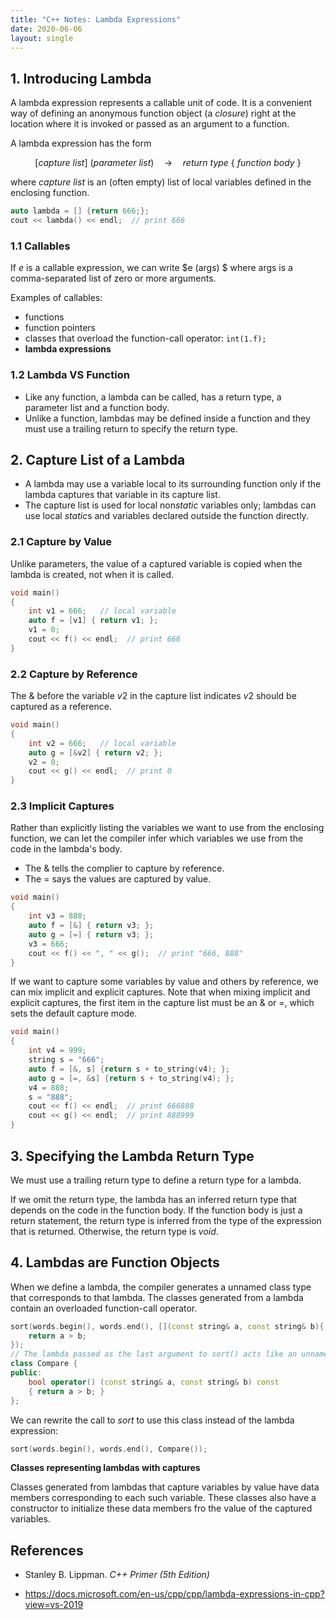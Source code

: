 ```yaml
---
title: "C++ Notes: Lambda Expressions"
date: 2020-06-06
layout: single
---
```


## 1. Introducing Lambda

A lambda expression represents a callable unit of code. It is a convenient way of defining an anonymous function object (a *closure*) right at the location where it is invoked or passed as an argument to a function.

A lambda expression has the form

$$[capture \ list ] \ (parameter \ list) \quad \text{->} \quad return \ type \ \{ \ function \ body\ \} $$

where $capture\ list$ is an (often empty) list of local variables defined in the enclosing function.  

```c++
auto lambda = [] {return 666;};
cout << lambda() << endl;  // print 666
```

### 1.1 Callables

If $e$ is a callable expression, we can write $e (args) $ where args is a comma-separated list of zero or more arguments.

Examples of callables:

- functions
- function pointers
- classes that overload the function-call operator:  ```int(1.f); ```
- **lambda expressions**

### 1.2 Lambda VS Function

- Like any function, a lambda can be called, has a return type, a parameter list and a function body.
- Unlike a function, lambdas may be defined inside a function and they must use a trailing return to specify the return type.



## 2. Capture List of a Lambda

- A lambda may use a variable local to its surrounding function only if the lambda captures that variable in its capture list.
- The capture list is used for local non$static$ variables only; lambdas can use local $static$s and variables declared outside the function directly.

### 2.1 Capture by Value

Unlike parameters, the value of a captured variable is copied when the lambda is created, not when it is called.

```c++
void main()
{
    int v1 = 666;   // local variable
    auto f = [v1] { return v1; };
    v1 = 0;
    cout << f() << endl;  // print 666
}
```

### 2.2 Capture by Reference

The $\&$ before the variable $v2$ in the capture list indicates $v2$ should be captured as a reference.

```c++
void main()
{
    int v2 = 666;   // local variable
    auto g = [&v2] { return v2; };
    v2 = 0;
    cout << g() << endl;  // print 0
}
```

### 2.3 Implicit Captures

Rather than explicitly listing the variables we want to use from the enclosing function, we can let the compiler infer which variables we use from the code in the lambda's body.

- The $\&$ tells the complier to capture by reference.
- The $=$ says the values are captured by value.

```c++
void main()
{
    int v3 = 888;
    auto f = [&] { return v3; };
    auto g = [=] { return v3; };
    v3 = 666;
    cout << f() << ", " << g();  // print "666, 888"
}
```

If we want to capture some variables by value and others by reference, we can mix implicit and explicit captures. Note that when mixing implicit and explicit captures, the first item in the capture list must be an $\&$ or $=$, which sets the default capture mode.

```c++
void main()
{
    int v4 = 999;
    string s = "666";
    auto f = [&, s] {return s + to_string(v4); };
    auto g = [=, &s] {return s + to_string(v4); };
    v4 = 888;
    s = "888";
    cout << f() << endl;  // print 666888
    cout << g() << endl;  // print 888999
}
```


## 3. Specifying the Lambda Return Type

We must use  a trailing return type to define a return type for a lambda.

If we omit the return type, the lambda has an inferred return type that depends on the code in the function body. If the function body is just a return statement, the return type is inferred from the type of the expression that is returned. Otherwise, the return type is $void$.



## 4. Lambdas are Function Objects

When we define a lambda, the compiler generates a unnamed class type that corresponds to that lambda. The classes generated from a lambda contain an overloaded function-call operator.

```c++
sort(words.begin(), words.end(), [](const string& a, const string& b){
    return a > b;
});
// The lambda passed as the last argument to sort() acts like an unnamed object of the following class:
class Compare {
public:
    bool operator() (const string& a, const string& b) const
    { return a > b; }
};
```

We can rewrite the call to $sort$ to use this class instead of the lambda expression:

```c++
sort(words.begin(), words.end(), Compare());
```

**Classes representing lambdas with captures**

Classes generated from lambdas that capture variables by value have data members corresponding to each such variable. These classes also have a constructor to initialize these data members fro the value of the captured variables.



## References

- Stanley B. Lippman. *C++ Primer (5th Edition)*

- https://docs.microsoft.com/en-us/cpp/cpp/lambda-expressions-in-cpp?view=vs-2019
